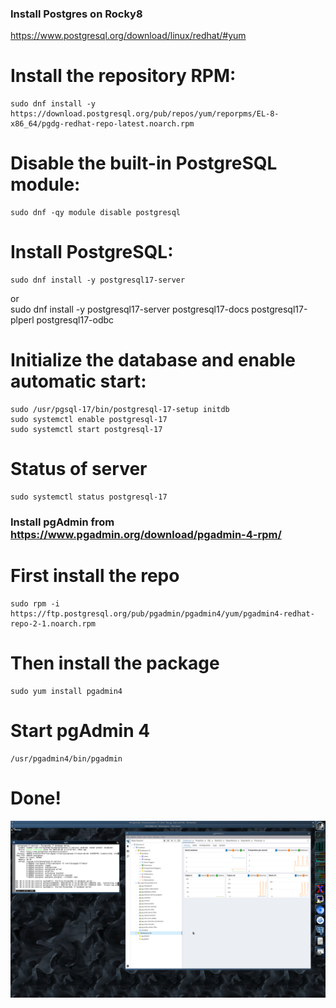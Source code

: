 ### Install Postgres on Rocky8  
https://www.postgresql.org/download/linux/redhat/#yum  

# Install the repository RPM:

    sudo dnf install -y https://download.postgresql.org/pub/repos/yum/reporpms/EL-8-x86_64/pgdg-redhat-repo-latest.noarch.rpm  

# Disable the built-in PostgreSQL module:  

    sudo dnf -qy module disable postgresql  

# Install PostgreSQL:  

    sudo dnf install -y postgresql17-server  
or    
    sudo dnf install -y postgresql17-server postgresql17-docs postgresql17-plperl postgresql17-odbc

# Initialize the database and enable automatic start:  

    sudo /usr/pgsql-17/bin/postgresql-17-setup initdb  
    sudo systemctl enable postgresql-17  
    sudo systemctl start postgresql-17  

# Status of server
    
    sudo systemctl status postgresql-17
  

### Install pgAdmin from https://www.pgadmin.org/download/pgadmin-4-rpm/  

# First install the repo  
  
    sudo rpm -i https://ftp.postgresql.org/pub/pgadmin/pgadmin4/yum/pgadmin4-redhat-repo-2-1.noarch.rpm  

# Then install the package  
  
    sudo yum install pgadmin4  

# Start pgAdmin 4

    /usr/pgadmin4/bin/pgadmin  

# Done!

![screenshot](screenshots/postgres_installed.png)
